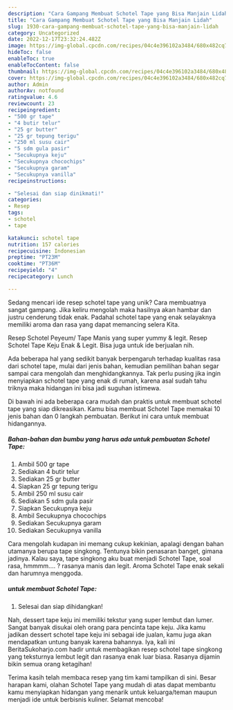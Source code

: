 ```yaml
---
description: "Cara Gampang Membuat Schotel Tape yang Bisa Manjain Lidah"
title: "Cara Gampang Membuat Schotel Tape yang Bisa Manjain Lidah"
slug: 1930-cara-gampang-membuat-schotel-tape-yang-bisa-manjain-lidah
category: Uncategorized
date: 2022-12-17T23:32:24.482Z
image: https://img-global.cpcdn.com/recipes/04c4e396102a3484/680x482cq70/schotel-tape-foto-resep-utama.jpg
hideToc: false
enableToc: true
enableTocContent: false
thumbnail: https://img-global.cpcdn.com/recipes/04c4e396102a3484/680x482cq70/schotel-tape-foto-resep-utama.jpg
cover: https://img-global.cpcdn.com/recipes/04c4e396102a3484/680x482cq70/schotel-tape-foto-resep-utama.jpg
author: Admin
authorAv: notfound
ratingvalue: 4.6
reviewcount: 23
recipeingredient:
- "500 gr tape"
- "4 butir telur"
- "25 gr butter"
- "25 gr tepung terigu"
- "250 ml susu cair"
- "5 sdm gula pasir"
- "Secukupnya keju"
- "Secukupnya chocochips"
- "Secukupnya garam"
- "Secukupnya vanilla"
recipeinstructions:

- "Selesai dan siap dinikmati!"
categories:
- Resep
tags:
- schotel
- tape

katakunci: schotel tape 
nutrition: 157 calories
recipecuisine: Indonesian
preptime: "PT23M"
cooktime: "PT36M"
recipeyield: "4"
recipecategory: Lunch

---
```





Sedang mencari ide resep schotel tape yang unik? Cara membuatnya sangat gampang. Jika keliru mengolah maka hasilnya akan hambar dan justru cenderung tidak enak. Padahal schotel tape yang enak selayaknya memiliki aroma dan rasa yang dapat memancing selera Kita.





Resep Schotel Peyeum/ Tape Manis yang super yummy &amp; legit. Resep Schotel Tape Keju Enak &amp; Legit. Bisa juga untuk ide berjualan nih.

Ada beberapa hal yang sedikit banyak berpengaruh terhadap kualitas rasa dari schotel tape, mulai dari jenis bahan, kemudian pemilihan bahan segar sampai cara mengolah dan menghidangkannya. Tak perlu pusing jika ingin menyiapkan schotel tape yang enak di rumah, karena asal sudah tahu triknya maka hidangan ini bisa jadi suguhan istimewa.






Di bawah ini ada beberapa cara mudah dan praktis untuk membuat schotel tape yang siap dikreasikan. Kamu bisa membuat Schotel Tape memakai 10 jenis bahan dan 0 langkah pembuatan. Berikut ini cara untuk membuat hidangannya.

<!--inarticleads1-->

##### Bahan-bahan dan bumbu yang harus ada untuk pembuatan Schotel Tape:

1. Ambil 500 gr tape
1. Sediakan 4 butir telur
1. Sediakan 25 gr butter
1. Siapkan 25 gr tepung terigu
1. Ambil 250 ml susu cair
1. Sediakan 5 sdm gula pasir
1. Siapkan Secukupnya keju
1. Ambil Secukupnya chocochips
1. Sediakan Secukupnya garam
1. Sediakan Secukupnya vanilla


Cara mengolah kudapan ini memang cukup kekinian, apalagi dengan bahan utamanya berupa tape singkong. Tentunya bikin penasaran banget, gimana jadinya. Kalau saya, tape singkong aku buat menjadi Schotel Tape, soal rasa, hmmmm…. ? rasanya manis dan legit. Aroma Schotel Tape enak sekali dan harumnya menggoda. 

<!--inarticleads2-->

#####  untuk membuat Schotel Tape:


1. Selesai dan siap dihidangkan!

Nah, dessert tape keju ini memiliki tekstur yang super lembut dan lumer. Sangat banyak disukai oleh orang para pencinta tape keju. Jika kamu jadikan dessert schotel tape keju ini sebagai ide jualan, kamu juga akan mendapatkan untung banyak karena bahannya. Iya, kali ini BeritaSukoharjo.com hadir untuk membagikan resep schotel tape singkong yang teksturnya lembut legit dan rasanya enak luar biasa. Rasanya dijamin bikin semua orang ketagihan! 

Terima kasih telah membaca resep yang tim kami tampilkan di sini. Besar harapan kami, olahan Schotel Tape yang mudah di atas dapat membantu kamu menyiapkan hidangan yang menarik untuk keluarga/teman maupun menjadi ide untuk berbisnis kuliner. Selamat mencoba!

